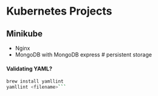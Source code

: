 # Kubernetes Projects
## Minikube
- Nginx
- MongoDB with MongoDB express # persistent storage

#### Validating YAML?
```bash
brew install yamllint
yamllint <filename>```